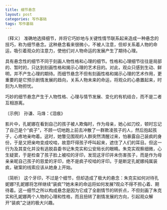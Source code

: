 ```yaml
---
title: 细节悬念
layout: post
categories: 写作基础
tags: 写作基础
---
```


〔释义〕 准确地选择细节，并将它巧妙地与关键性情节联系起来造成一种悬念的技巧，称为细节悬念。这种悬念看来很微小，不被人注意，但却关系着人物的命运，吸引着观众的注意力，使他们对人物命运的发展产生了期待心理。

具有悬念性的细节不同于刻画人物性格和心理的细节。性格和心理细节往往是局部的、暂时的，只达到刻画性格和揭示心理的艺术目的。对此，观众只感到生动、鲜明，并不产生心理的期待。而细节悬念不但有刻画性格和揭示心理的艺术作用，更重要的是它预示剧情发展的趋向，关系人物未来的命运，将观众的心悬置起来，时刻为人物担忧。

巧妙的细节悬念产生于人物性格、心理与情节发展、变化的有机结合，而不是二者互相游离。

〔示例〕 孙谦、马烽：《泪痕》

影片中，孔妮娜在看到自己的孩子被人欺侮时，作为母亲，她心如刀绞，顿时忘记了自己是个“疯子”，不顾一切地跑上前去冲散了一群欺凌孩子的人，然后抱起孩子，心疼地亲吻着。这时，她瞥见围观的人群突然清醒过来，怕暴露自己装疯的身份，于是又把亲吻变成咬啮，故意吓得孩子呼叫起来，遮住了人们的耳目。但这一行为及其变化并没有逃脱县委书记朱克实和公安局长的眼睛。朱克实观察细微，心生疑窦，于是检查了孩子脸上被咬的牙印，发现这牙印并未伤害孩子，而是作为母亲亲昵自己孩子的慈爱的牙印，绝不是疯子咬啮的牙印。于是断定孔妮娜纯属装疯，破案的线索应该从她身上开始。

〔简析〕 这个牙印，不过是个细节，但却造成了极大的悬念：朱克实如何对待孔妮娜?孔妮娜将怎样继续“装疯”?她未来的命运将如何发展?观众不得不担心着、期待着。这一细节之所以构成悬念是因为它成了全剧情节的转折点，不但刻画了朱克实和孔妮娜两个人物的心理和性格，而且扭转了剧情发展的方向，引起观众解开“装疯”之谜的极大兴趣。 